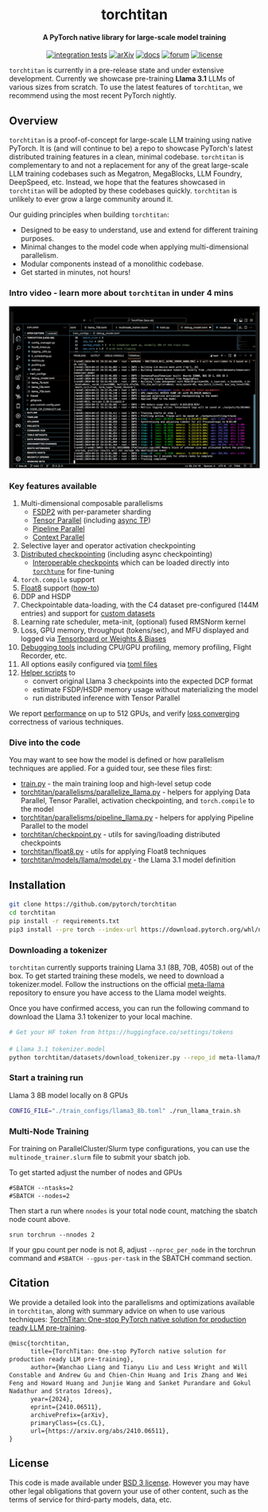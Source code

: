 <div align="center">

# torchtitan

#### A PyTorch native library for large-scale model training

[![integration tests](https://github.com/pytorch/torchtitan/actions/workflows/integration_test_8gpu.yaml/badge.svg?branch=main)](https://github.com/pytorch/torchtitan/actions/workflows/integration_test_8gpu.yaml?query=branch%3Amain)
[![arXiv](https://img.shields.io/badge/arXiv-2410.06511-b31b1b.svg)](https://arxiv.org/abs/2410.06511)
[![docs](https://img.shields.io/badge/docs-latest-blue.svg)](docs/)
[![forum](https://img.shields.io/badge/pytorch-forum-DE3412.svg)](https://discuss.pytorch.org/c/distributed/torchtitan/44)
[![license](https://img.shields.io/badge/license-BSD_3--Clause-lightgrey.svg)](./LICENSE)

</div>

`torchtitan` is currently in a pre-release state and under extensive development. Currently we showcase pre-training **Llama 3.1** LLMs of various sizes from scratch. To use the latest features of `torchtitan`, we recommend using the most recent PyTorch nightly.

## Overview

`torchtitan` is a proof-of-concept for large-scale LLM training using native PyTorch. It is (and will continue to be) a repo to showcase PyTorch's latest distributed training features in a clean, minimal codebase. `torchtitan` is complementary to and not a replacement for any of the great large-scale LLM training codebases such as Megatron, MegaBlocks, LLM Foundry, DeepSpeed, etc. Instead, we hope that the features showcased in `torchtitan` will be adopted by these codebases quickly. `torchtitan` is unlikely to ever grow a large community around it.

Our guiding principles when building `torchtitan`:

* Designed to be easy to understand, use and extend for different training purposes.
* Minimal changes to the model code when applying multi-dimensional parallelism.
* Modular components instead of a monolithic codebase.
* Get started in minutes, not hours!

### Intro video - learn more about `torchtitan` in under 4 mins

[![Welcome to torchtitan!](assets/images/titan_play_video.png)](https://youtu.be/ee5DOEqD35I?si=_B94PbVv0V5ZnNKE "Welcome to torchtitan!")

### Key features available

1. Multi-dimensional composable parallelisms
   - [FSDP2](docs/fsdp.md) with per-parameter sharding
   - [Tensor Parallel](https://pytorch.org/docs/stable/distributed.tensor.parallel.html) (including [async TP](https://discuss.pytorch.org/t/distributed-w-torchtitan-introducing-async-tensor-parallelism-in-pytorch/209487))
   - [Pipeline Parallel](https://discuss.pytorch.org/t/distributed-w-torchtitan-training-with-zero-bubble-pipeline-parallelism/214420)
   - [Context Parallel](https://discuss.pytorch.org/t/distributed-w-torchtitan-breaking-barriers-training-long-context-llms-with-1m-sequence-length-in-pytorch-using-context-parallel/215082)
2. Selective layer and operator activation checkpointing
3. [Distributed checkpointing](https://discuss.pytorch.org/t/distributed-w-torchtitan-optimizing-checkpointing-efficiency-with-pytorch-dcp/211250) (including async checkpointing)
   - [Interoperable checkpoints](docs/checkpoint.md) which can be loaded directly into [`torchtune`](https://github.com/pytorch/torchtune) for fine-tuning
4. `torch.compile` support
5. [Float8](https://discuss.pytorch.org/t/distributed-w-torchtitan-enabling-float8-all-gather-in-fsdp2/209323) support ([how-to](docs/float8.md))
6. DDP and HSDP
7. Checkpointable data-loading, with the C4 dataset pre-configured (144M entries) and support for [custom datasets](docs/datasets.md)
8. Learning rate scheduler, meta-init, (optional) fused RMSNorm kernel
9. Loss, GPU memory, throughput (tokens/sec), and MFU displayed and logged via [Tensorboard or Weights & Biases](/docs/metrics.md)
10. [Debugging tools](docs/debugging.md) including CPU/GPU profiling, memory profiling, Flight Recorder, etc.
11. All options easily configured via [toml files](train_configs/)
12. [Helper scripts](scripts/) to
    - convert original Llama 3 checkpoints into the expected DCP format
    - estimate FSDP/HSDP memory usage without materializing the model
    - run distributed inference with Tensor Parallel

We report [performance](docs/performance.md) on up to 512 GPUs, and verify [loss converging](docs/converging.md) correctness of various techniques.

### Dive into the code

You may want to see how the model is defined or how parallelism techniques are applied. For a guided tour, see these files first:
* [train.py](train.py) - the main training loop and high-level setup code
* [torchtitan/parallelisms/parallelize_llama.py](torchtitan/parallelisms/parallelize_llama.py) - helpers for applying Data Parallel, Tensor Parallel, activation checkpointing, and `torch.compile` to the model
* [torchtitan/parallelisms/pipeline_llama.py](torchtitan/parallelisms/pipeline_llama.py) - helpers for applying Pipeline Parallel to the model
* [torchtitan/checkpoint.py](torchtitan/checkpoint.py) - utils for saving/loading distributed checkpoints
* [torchtitan/float8.py](torchtitan/float8.py) - utils for applying Float8 techniques
* [torchtitan/models/llama/model.py](torchtitan/models/llama/model.py) - the Llama 3.1 model definition


## Installation

```bash
git clone https://github.com/pytorch/torchtitan
cd torchtitan
pip install -r requirements.txt
pip3 install --pre torch --index-url https://download.pytorch.org/whl/nightly/cu124 --force-reinstall
```

### Downloading a tokenizer

`torchtitan` currently supports training Llama 3.1 (8B, 70B, 405B) out of the box. To get started training these models, we need to download a tokenizer.model. Follow the instructions on the official [meta-llama](https://huggingface.co/meta-llama/Llama-3.1-8B) repository to ensure you have access to the Llama model weights.

Once you have confirmed access, you can run the following command to download the Llama 3.1 tokenizer to your local machine.

```bash
# Get your HF token from https://huggingface.co/settings/tokens

# Llama 3.1 tokenizer.model
python torchtitan/datasets/download_tokenizer.py --repo_id meta-llama/Meta-Llama-3.1-8B --tokenizer_path "original" --hf_token=...
```

### Start a training run
Llama 3 8B model locally on 8 GPUs

```bash
CONFIG_FILE="./train_configs/llama3_8b.toml" ./run_llama_train.sh
```

### Multi-Node Training
For training on ParallelCluster/Slurm type configurations, you can use the `multinode_trainer.slurm` file to submit your sbatch job.

To get started adjust the number of nodes and GPUs
```
#SBATCH --ntasks=2
#SBATCH --nodes=2
```

Then start a run where `nnodes` is your total node count, matching the sbatch node count above.

```
srun torchrun --nnodes 2
```

If your gpu count per node is not 8, adjust `--nproc_per_node` in the torchrun command and `#SBATCH --gpus-per-task` in the SBATCH command section.

## Citation

We provide a detailed look into the parallelisms and optimizations available in `torchtitan`, along with summary advice on when to use various techniques:  [TorchTitan: One-stop PyTorch native solution for production ready LLM pre-training](https://arxiv.org/abs/2410.06511).
```
@misc{torchtitan,
      title={TorchTitan: One-stop PyTorch native solution for production ready LLM pre-training},
      author={Wanchao Liang and Tianyu Liu and Less Wright and Will Constable and Andrew Gu and Chien-Chin Huang and Iris Zhang and Wei Feng and Howard Huang and Junjie Wang and Sanket Purandare and Gokul Nadathur and Stratos Idreos},
      year={2024},
      eprint={2410.06511},
      archivePrefix={arXiv},
      primaryClass={cs.CL},
      url={https://arxiv.org/abs/2410.06511},
}
```

## License

This code is made available under [BSD 3 license](./LICENSE). However you may have other legal obligations that govern your use of other content, such as the terms of service for third-party models, data, etc.
